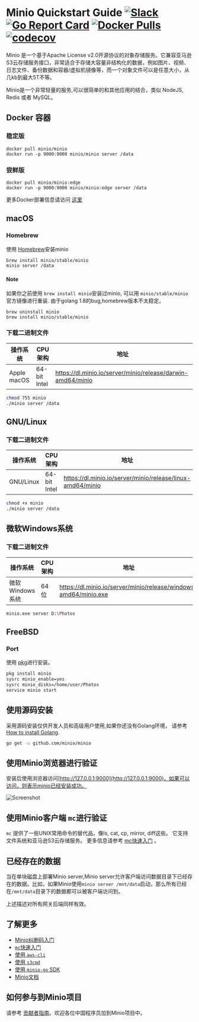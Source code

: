 # Minio Quickstart Guide [![Slack](https://slack.minio.io/slack?type=svg)](https://slack.minio.io) [![Go Report Card](https://goreportcard.com/badge/minio/minio)](https://goreportcard.com/report/minio/minio) [![Docker Pulls](https://img.shields.io/docker/pulls/minio/minio.svg?maxAge=604800)](https://hub.docker.com/r/minio/minio/) [![codecov](https://codecov.io/gh/minio/minio/branch/master/graph/badge.svg)](https://codecov.io/gh/minio/minio)

Minio 是一个基于Apache License v2.0开源协议的对象存储服务。它兼容亚马逊S3云存储服务接口，非常适合于存储大容量非结构化的数据，例如图片、视频、日志文件、备份数据和容器/虚拟机镜像等，而一个对象文件可以是任意大小，从几kb到最大5T不等。 

Minio是一个非常轻量的服务,可以很简单的和其他应用的结合，类似 NodeJS, Redis 或者 MySQL。

## Docker 容器
### 稳定版
```
docker pull minio/minio
docker run -p 9000:9000 minio/minio server /data
```

### 尝鲜版
```
docker pull minio/minio:edge
docker run -p 9000:9000 minio/minio:edge server /data
```
更多Docker部署信息请访问 [这里](https://docs.minio.io/cn/minio-docker-quickstart-guide)

## macOS
### Homebrew
使用 [Homebrew](http://brew.sh/)安装minio

```sh
brew install minio/stable/minio
minio server /data
```
#### Note
如果你之前使用 `brew install minio`安装过minio, 可以用 `minio/stable/minio` 官方镜像进行重装. 由于golang 1.8的bug,homebrew版本不太稳定。

```
brew uninstall minio
brew install minio/stable/minio
```

### 下载二进制文件
| 操作系统| CPU架构 | 地址|
| ----------| -------- | ------|
|Apple macOS|64-bit Intel|https://dl.minio.io/server/minio/release/darwin-amd64/minio |
```sh
chmod 755 minio
./minio server /data
```

## GNU/Linux
### 下载二进制文件
| 操作系统| CPU架构 | 地址|
| ----------| -------- | ------|
|GNU/Linux|64-bit Intel|https://dl.minio.io/server/minio/release/linux-amd64/minio |
```sh
chmod +x minio
./minio server /data
```

## 微软Windows系统
### 下载二进制文件
| 操作系统| CPU架构 | 地址|
| ----------| -------- | ------|
|微软Windows系统|64位|https://dl.minio.io/server/minio/release/windows-amd64/minio.exe |
```sh
minio.exe server D:\Photos
```

## FreeBSD
### Port
使用 [pkg](https://github.com/freebsd/pkg)进行安装。

```sh
pkg install minio
sysrc minio_enable=yes
sysrc minio_disks=/home/user/Photos
service minio start
```

## 使用源码安装

采用源码安装仅供开发人员和高级用户使用,如果你还没有Golang环境， 请参考 [How to install Golang](https://docs.minio.io/docs/how-to-install-golang).

```sh
go get -u github.com/minio/minio
```

## 使用Minio浏览器进行验证
安装后使用浏览器访问[http://127.0.0.1:9000](http://127.0.0.1:9000)，如果可以访问，则表示minio已经安装成功。

![Screenshot](https://github.com/minio/minio/blob/master/docs/screenshots/minio-browser.png?raw=true)

## 使用Minio客户端 `mc`进行验证
`mc` 提供了一些UNIX常用命令的替代品，像ls, cat, cp, mirror, diff这些。 它支持文件系统和亚马逊S3云存储服务。 更多信息请参考 [mc快速入门](https://docs.minio.io/docs/minio-client-quickstart-guide) 。

## 已经存在的数据
当在单块磁盘上部署Minio server,Minio server允许客户端访问数据目录下已经存在的数据。比如，如果Minio使用`minio server /mnt/data`启动，那么所有已经在`/mnt/data`目录下的数据都可以被客户端访问到。

上述描述对所有网关后端同样有效。

## 了解更多
- [Minio纠删码入门](https://docs.minio.io/docs/minio-erasure-code-quickstart-guide)
- [`mc`快速入门](https://docs.minio.io/docs/minio-client-quickstart-guide)
- [使用 `aws-cli`](https://docs.minio.io/docs/aws-cli-with-minio)
- [使用 `s3cmd`](https://docs.minio.io/docs/s3cmd-with-minio)
- [使用 `minio-go` SDK](https://docs.minio.io/docs/golang-client-quickstart-guide)
- [Minio文档](https://docs.minio.io)

## 如何参与到Minio项目
请参考 [贡献者指南](https://github.com/minio/minio/blob/master/CONTRIBUTING.md)。欢迎各位中国程序员加到Minio项目中。
